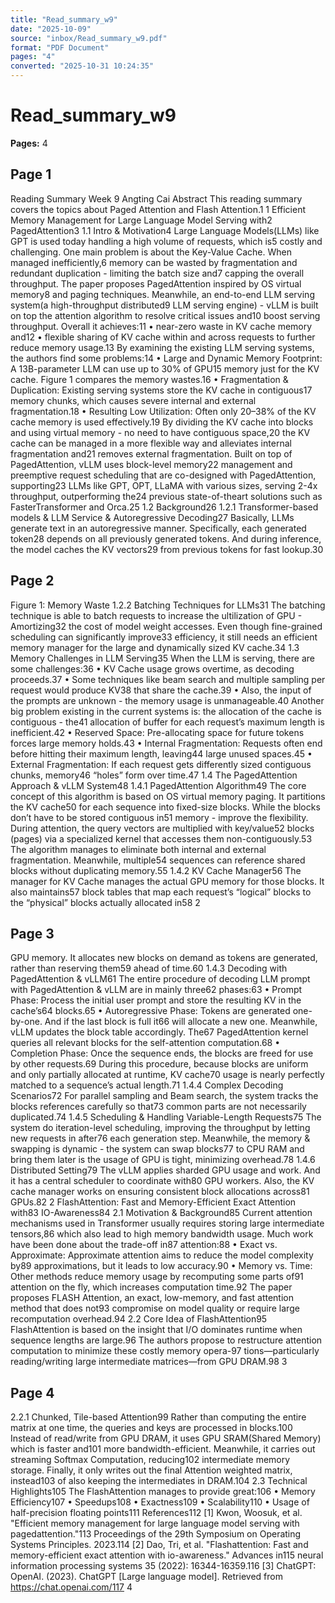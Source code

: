 ```yaml
---
title: "Read_summary_w9"
date: "2025-10-09"
source: "inbox/Read_summary_w9.pdf"
format: "PDF Document"
pages: "4"
converted: "2025-10-31 10:24:35"
---
```


# Read_summary_w9

**Pages:** 4


## Page 1

Reading Summary Week 9
Angting Cai
Abstract
This reading summary covers the topics about Paged Attention and Flash Attention.1
1 Efficient Memory Management for Large Language Model Serving with2
PagedAttention3
1.1 Intro & Motivation4
Large Language Models(LLMs) like GPT is used today handling a high volume of requests, which is5
costly and challenging. One main problem is about the Key-Value Cache. When managed inefficiently,6
memory can be wasted by fragmentation and redundant duplication - limiting the batch size and7
capping the overall throughput. The paper proposes PagedAttention inspired by OS virtual memory8
and paging techniques. Meanwhile, an end-to-end LLM serving system(a high-throughput distributed9
LLM serving engine) - vLLM is built on top the attention algorithm to resolve critical issues and10
boost serving throughput. Overall it achieves:11
• near-zero waste in KV cache memory and12
• flexible sharing of KV cache within and across requests to further reduce memory usage.13
By examining the existing LLM serving systems, the authors find some problems:14
• Large and Dynamic Memory Footprint: A 13B-parameter LLM can use up to 30% of GPU15
memory just for the KV cache. Figure 1 compares the memory wastes.16
• Fragmentation & Duplication: Existing serving systems store the KV cache in contiguous17
memory chunks, which causes severe internal and external fragmentation.18
• Resulting Low Utilization: Often only 20–38% of the KV cache memory is used effectively.19
By dividing the KV cache into blocks and using virtual memory - no need to have contiguous space,20
the KV cache can be managed in a more flexible way and alleviates internal fragmentation and21
removes external fragmentation. Built on top of PagedAttention, vLLM uses block-level memory22
management and preemptive request scheduling that are co-designed with PagedAttention, supporting23
LLMs like GPT, OPT, LLaMA with various sizes, serving 2-4x throughput, outperforming the24
previous state-of-theart solutions such as FasterTransformer and Orca.25
1.2 Background26
1.2.1 Transformer-based models & LLM Service & Autoregressive Decoding27
Basically, LLMs generate text in an autoregressive manner. Specifically, each generated token28
depends on all previously generated tokens. And during inference, the model caches the KV vectors29
from previous tokens for fast lookup.30

## Page 2

Figure 1: Memory Waste
1.2.2 Batching Techniques for LLMs31
The batching technique is able to batch requests to increase the ultilization of GPU - Amortizing32
the cost of model weight accesses. Even though fine-grained scheduling can significantly improve33
efficiency, it still needs an efficient memory manager for the large and dynamically sized KV cache.34
1.3 Memory Challenges in LLM Serving35
When the LLM is serving, there are some challenges:36
• KV Cache usage grows overtime, as decoding proceeds.37
• Some techniques like beam search and multiple sampling per request would produce KV38
that share the cache.39
• Also, the input of the prompts are unknown - the memory usage is unmanageable.40
Another big problem existing in the current systems is: the allocation of the cache is contiguous - the41
allocation of buffer for each request’s maximum length is inefficient.42
• Reserved Space: Pre-allocating space for future tokens forces large memory holds.43
• Internal Fragmentation: Requests often end before hitting their maximum length, leaving44
large unused spaces.45
• External Fragmentation: If each request gets differently sized contiguous chunks, memory46
“holes” form over time.47
1.4 The PagedAttention Approach & vLLM System48
1.4.1 PagedAttention Algorithm49
The core concept of this algorithm is based on OS virtual memory paging. It partitions the KV cache50
for each sequence into fixed-size blocks. While the blocks don’t have to be stored contiguous in51
memory - improve the flexibility. During attention, the query vectors are multiplied with key/value52
blocks (pages) via a specialized kernel that accesses them non-contiguously.53
The algorithm manages to eliminate both internal and external fragmentation. Meanwhile, multiple54
sequences can reference shared blocks without duplicating memory.55
1.4.2 KV Cache Manager56
The manager for KV Cache manages the actual GPU memory for those blocks. It also maintains57
block tables that map each request’s “logical” blocks to the “physical” blocks actually allocated in58
2

## Page 3

GPU memory. It allocates new blocks on demand as tokens are generated, rather than reserving them59
ahead of time.60
1.4.3 Decoding with PagedAttention & vLLM61
The entire procedure of decoding LLM prompt with PagedAttention & vLLM are in mainly three62
phases:63
• Prompt Phase: Process the initial user prompt and store the resulting KV in the cache’s64
blocks.65
• Autoregressive Phase: Tokens are generated one-by-one. And if the last block is full it66
will allocate a new one. Meanwhile, vLLM updates the block table accordingly. The67
PagedAttention kernel queries all relevant blocks for the self-attention computation.68
• Completion Phase: Once the sequence ends, the blocks are freed for use by other requests.69
During this procedure, because blocks are uniform and only partially allocated at runtime, KV cache70
usage is nearly perfectly matched to a sequence’s actual length.71
1.4.4 Complex Decoding Scenarios72
For parallel sampling and Beam search, the system tracks the blocks references carefully so that73
common parts are not necessarily duplicated.74
1.4.5 Scheduling & Handling Variable-Length Requests75
The system do iteration-level scheduling, improving the throughput by letting new requests in after76
each generation step. Meanwhile, the memory & swapping is dynamic - the system can swap blocks77
to CPU RAM and bring them later is the usage of GPU is tight, minimizing overhead.78
1.4.6 Distributed Setting79
The vLLM applies sharded GPU usage and work. And it has a central scheduler to coordinate with80
GPU workers. Also, the KV cache manager works on ensuring consistent block allocations across81
GPUs.82
2 FlashAttention: Fast and Memory-Efficient Exact Attention with83
IO-Awareness84
2.1 Motivation & Background85
Current attention mechanisms used in Transformer usually requires storing large intermediate tensors,86
which also lead to high memory bandwidth usage. Much work have been done about the trade-off in87
attention:88
• Exact vs. Approximate: Approximate attention aims to reduce the model complexity by89
approximations, but it leads to low accuracy.90
• Memory vs. Time: Other methods reduce memory usage by recomputing some parts of91
attention on the fly, which increases computation time.92
The paper proposes FLASH Attention, an exact, low-memory, and fast attention method that does not93
compromise on model quality or require large recomputation overhead.94
2.2 Core Idea of FlashAttention95
FlashAttention is based on the insight that I/O dominates runtime when sequence lengths are large.96
The authors propose to restructure attention computation to minimize these costly memory opera-97
tions—particularly reading/writing large intermediate matrices—from GPU DRAM.98
3

## Page 4

2.2.1 Chunked, Tile-based Attention99
Rather than computing the entire matrix at one time, the queries and keys are processed in blocks.100
Instead of read/write from GPU DRAM, it uses GPU SRAM(Shared Memory) which is faster and101
more bandwidth-efficient. Meanwhile, it carries out streaming Softmax Computation, reducing102
intermediate memory storage. Finally, it only writes out the final Attention weighted matrix, instead103
of also keeping the intermediates in DRAM.104
2.3 Technical Highlights105
The FlashAttention manages to provide great:106
• Memory Efficiency107
• Speedups108
• Exactness109
• Scalability110
• Usage of half-precision floating points111
References112
[1] Kwon, Woosuk, et al. "Efficient memory management for large language model serving with pagedattention."113
Proceedings of the 29th Symposium on Operating Systems Principles. 2023.114
[2] Dao, Tri, et al. "Flashattention: Fast and memory-efficient exact attention with io-awareness." Advances in115
neural information processing systems 35 (2022): 16344-16359.116
[3] ChatGPT: OpenAI. (2023). ChatGPT [Large language model]. Retrieved from https://chat.openai.com/117
4